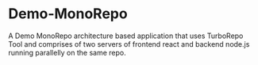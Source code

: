 # Demo-MonoRepo
A Demo MonoRepo architecture based application that uses TurboRepo Tool and comprises of two servers of frontend react and backend node.js running parallelly on the same repo.
